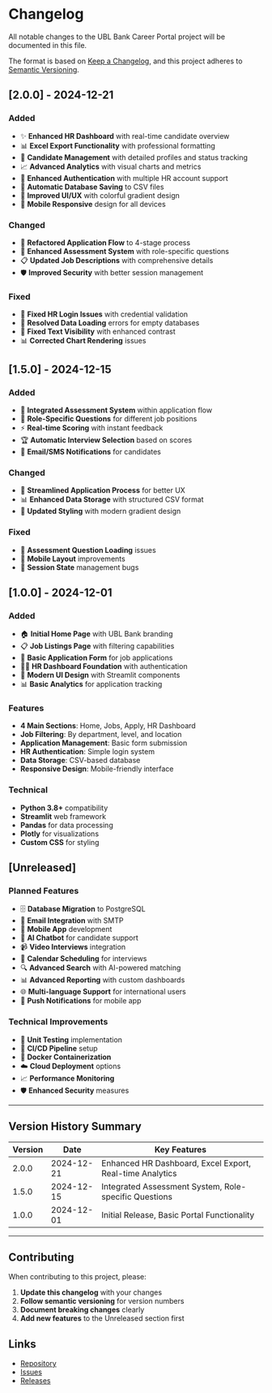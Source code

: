 # Changelog

All notable changes to the UBL Bank Career Portal project will be documented in this file.

The format is based on [Keep a Changelog](https://keepachangelog.com/en/1.0.0/),
and this project adheres to [Semantic Versioning](https://semver.org/spec/v2.0.0.html).

## [2.0.0] - 2024-12-21

### Added
- ✨ **Enhanced HR Dashboard** with real-time candidate overview
- 📊 **Excel Export Functionality** with professional formatting
- 👥 **Candidate Management** with detailed profiles and status tracking
- 📈 **Advanced Analytics** with visual charts and metrics
- 🔐 **Enhanced Authentication** with multiple HR account support
- 💾 **Automatic Database Saving** to CSV files
- 🎨 **Improved UI/UX** with colorful gradient design
- 📱 **Mobile Responsive** design for all devices

### Changed
- 🔄 **Refactored Application Flow** to 4-stage process
- 🎯 **Enhanced Assessment System** with role-specific questions
- 📋 **Updated Job Descriptions** with comprehensive details
- 🛡️ **Improved Security** with better session management

### Fixed
- 🐛 **Fixed HR Login Issues** with credential validation
- 🔧 **Resolved Data Loading** errors for empty databases
- 🎨 **Fixed Text Visibility** with enhanced contrast
- 📊 **Corrected Chart Rendering** issues

## [1.5.0] - 2024-12-15

### Added
- 📝 **Integrated Assessment System** within application flow
- 🎯 **Role-Specific Questions** for different job positions
- ⚡ **Real-time Scoring** with instant feedback
- 🏆 **Automatic Interview Selection** based on scores
- 📧 **Email/SMS Notifications** for candidates

### Changed
- 🔄 **Streamlined Application Process** for better UX
- 📊 **Enhanced Data Storage** with structured CSV format
- 🎨 **Updated Styling** with modern gradient design

### Fixed
- 🐛 **Assessment Question Loading** issues
- 📱 **Mobile Layout** improvements
- 🔐 **Session State** management bugs

## [1.0.0] - 2024-12-01

### Added
- 🏠 **Initial Home Page** with UBL Bank branding
- 📋 **Job Listings Page** with filtering capabilities
- 🚀 **Basic Application Form** for job applications
- 👩‍💼 **HR Dashboard Foundation** with authentication
- 🎨 **Modern UI Design** with Streamlit components
- 📊 **Basic Analytics** for application tracking

### Features
- **4 Main Sections**: Home, Jobs, Apply, HR Dashboard
- **Job Filtering**: By department, level, and location
- **Application Management**: Basic form submission
- **HR Authentication**: Simple login system
- **Data Storage**: CSV-based database
- **Responsive Design**: Mobile-friendly interface

### Technical
- **Python 3.8+** compatibility
- **Streamlit** web framework
- **Pandas** for data processing
- **Plotly** for visualizations
- **Custom CSS** for styling

## [Unreleased]

### Planned Features
- 🗄️ **Database Migration** to PostgreSQL
- 📧 **Email Integration** with SMTP
- 📱 **Mobile App** development
- 🤖 **AI Chatbot** for candidate support
- 📹 **Video Interviews** integration
- 📅 **Calendar Scheduling** for interviews
- 🔍 **Advanced Search** with AI-powered matching
- 📊 **Advanced Reporting** with custom dashboards
- 🌐 **Multi-language Support** for international users
- 🔔 **Push Notifications** for mobile app

### Technical Improvements
- 🧪 **Unit Testing** implementation
- 🔄 **CI/CD Pipeline** setup
- 🐳 **Docker Containerization**
- ☁️ **Cloud Deployment** options
- 📈 **Performance Monitoring**
- 🛡️ **Enhanced Security** measures

---

## Version History Summary

| Version | Date | Key Features |
|---------|------|--------------|
| 2.0.0 | 2024-12-21 | Enhanced HR Dashboard, Excel Export, Real-time Analytics |
| 1.5.0 | 2024-12-15 | Integrated Assessment System, Role-specific Questions |
| 1.0.0 | 2024-12-01 | Initial Release, Basic Portal Functionality |

---

## Contributing

When contributing to this project, please:

1. **Update this changelog** with your changes
2. **Follow semantic versioning** for version numbers
3. **Document breaking changes** clearly
4. **Add new features** to the Unreleased section first

## Links

- [Repository](https://github.com/yourusername/ubl-career-portal)
- [Issues](https://github.com/yourusername/ubl-career-portal/issues)
- [Releases](https://github.com/yourusername/ubl-career-portal/releases)
